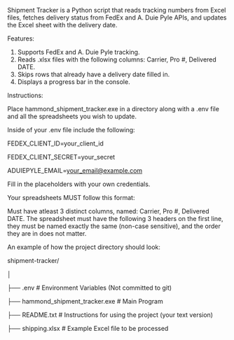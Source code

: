 Shipment Tracker is a Python script that reads tracking numbers from Excel files, fetches delivery status from FedEx and A. Duie Pyle APIs, and updates the Excel sheet with the delivery date.

Features:

1. Supports FedEx and A. Duie Pyle tracking.
2. Reads .xlsx files with the following columns: Carrier, Pro #, Delivered DATE.
3. Skips rows that already have a delivery date filled in.
4. Displays a progress bar in the console.

Instructions:

Place hammond_shipment_tracker.exe in a directory along with a .env file and all the spreadsheets you wish to update.

Inside of your .env file include the following:

FEDEX_CLIENT_ID=your_client_id

FEDEX_CLIENT_SECRET=your_secret

ADUIEPYLE_EMAIL=your_email@example.com

Fill in the placeholders with your own credentials.

Your spreadsheets MUST follow this format:

Must have atleast 3 distinct columns, named: Carrier, Pro #, Delivered DATE.
The spreadsheet must have the following 3 headers on the first line, they must be named exactly the same (non-case sensitive), and the order they are in does not matter.

An example of how the project directory should look:

shipment-tracker/

│

├── .env                          # Environment Variables (Not committed to git)

├── hammond_shipment_tracker.exe  # Main Program

├── README.txt                    # Instructions for using the project (your text version)

├── shipping.xlsx                 # Example Excel file to be processed

